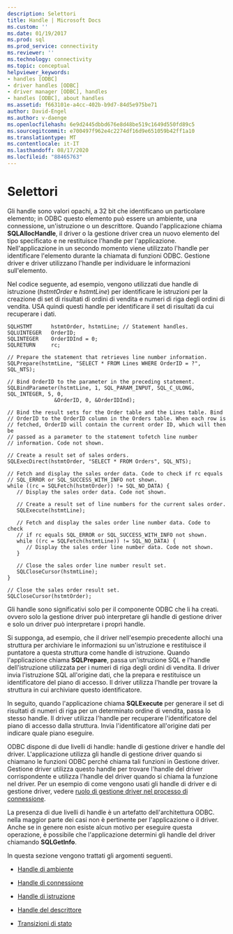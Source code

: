 ```yaml
---
description: Selettori
title: Handle | Microsoft Docs
ms.custom: ''
ms.date: 01/19/2017
ms.prod: sql
ms.prod_service: connectivity
ms.reviewer: ''
ms.technology: connectivity
ms.topic: conceptual
helpviewer_keywords:
- handles [ODBC]
- driver handles [ODBC]
- driver manager [ODBC], handles
- handles [ODBC], about handles
ms.assetid: f663101e-a4cc-402b-b9d7-84d5e975be71
author: David-Engel
ms.author: v-daenge
ms.openlocfilehash: 6e9d2445dbbd676e8d48be519c1649d550fd89c5
ms.sourcegitcommit: e700497f962e4c2274df16d9e651059b42ff1a10
ms.translationtype: MT
ms.contentlocale: it-IT
ms.lasthandoff: 08/17/2020
ms.locfileid: "88465763"
---
```

# <a name="handles"></a>Selettori
Gli handle sono valori opachi, a 32 bit che identificano un particolare elemento; in ODBC questo elemento può essere un ambiente, una connessione, un'istruzione o un descrittore. Quando l'applicazione chiama **SQLAllocHandle**, il driver o la gestione driver crea un nuovo elemento del tipo specificato e ne restituisce l'handle per l'applicazione. Nell'applicazione in un secondo momento viene utilizzato l'handle per identificare l'elemento durante la chiamata di funzioni ODBC. Gestione driver e driver utilizzano l'handle per individuare le informazioni sull'elemento.  
  
 Nel codice seguente, ad esempio, vengono utilizzati due handle di istruzione (*hstmtOrder* e *hstmtLine*) per identificare le istruzioni per la creazione di set di risultati di ordini di vendita e numeri di riga degli ordini di vendita. USA quindi questi handle per identificare il set di risultati da cui recuperare i dati.  
  
```  
SQLHSTMT      hstmtOrder, hstmtLine; // Statement handles.  
SQLUINTEGER   OrderID;  
SQLINTEGER    OrderIDInd = 0;  
SQLRETURN     rc;  
  
// Prepare the statement that retrieves line number information.  
SQLPrepare(hstmtLine, "SELECT * FROM Lines WHERE OrderID = ?", SQL_NTS);  
  
// Bind OrderID to the parameter in the preceding statement.  
SQLBindParameter(hstmtLine, 1, SQL_PARAM_INPUT, SQL_C_ULONG, SQL_INTEGER, 5, 0,  
               &OrderID, 0, &OrderIDInd);  
  
// Bind the result sets for the Order table and the Lines table. Bind  
// OrderID to the OrderID column in the Orders table. When each row is  
// fetched, OrderID will contain the current order ID, which will then be  
// passed as a parameter to the statement tofetch line number  
// information. Code not shown.  
  
// Create a result set of sales orders.  
SQLExecDirect(hstmtOrder, "SELECT * FROM Orders", SQL_NTS);  
  
// Fetch and display the sales order data. Code to check if rc equals  
// SQL_ERROR or SQL_SUCCESS_WITH_INFO not shown.  
while ((rc = SQLFetch(hstmtOrder)) != SQL_NO_DATA) {  
   // Display the sales order data. Code not shown.  
  
   // Create a result set of line numbers for the current sales order.  
   SQLExecute(hstmtLine);  
  
   // Fetch and display the sales order line number data. Code to check  
   // if rc equals SQL_ERROR or SQL_SUCCESS_WITH_INFO not shown.  
   while ((rc = SQLFetch(hstmtLine)) != SQL_NO_DATA) {  
      // Display the sales order line number data. Code not shown.  
   }  
  
   // Close the sales order line number result set.  
   SQLCloseCursor(hstmtLine);  
}  
  
// Close the sales order result set.  
SQLCloseCursor(hstmtOrder);  
```  
  
 Gli handle sono significativi solo per il componente ODBC che li ha creati. ovvero solo la gestione driver può interpretare gli handle di gestione driver e solo un driver può interpretare i propri handle.  
  
 Si supponga, ad esempio, che il driver nell'esempio precedente allochi una struttura per archiviare le informazioni su un'istruzione e restituisce il puntatore a questa struttura come handle di istruzione. Quando l'applicazione chiama **SQLPrepare**, passa un'istruzione SQL e l'handle dell'istruzione utilizzata per i numeri di riga degli ordini di vendita. Il driver invia l'istruzione SQL all'origine dati, che la prepara e restituisce un identificatore del piano di accesso. Il driver utilizza l'handle per trovare la struttura in cui archiviare questo identificatore.  
  
 In seguito, quando l'applicazione chiama **SQLExecute** per generare il set di risultati di numeri di riga per un determinato ordine di vendita, passa lo stesso handle. Il driver utilizza l'handle per recuperare l'identificatore del piano di accesso dalla struttura. Invia l'identificatore all'origine dati per indicare quale piano eseguire.  
  
 ODBC dispone di due livelli di handle: handle di gestione driver e handle del driver. L'applicazione utilizza gli handle di gestione driver quando si chiamano le funzioni ODBC perché chiama tali funzioni in Gestione driver. Gestione driver utilizza questo handle per trovare l'handle del driver corrispondente e utilizza l'handle del driver quando si chiama la funzione nel driver. Per un esempio di come vengono usati gli handle di driver e di gestione driver, vedere [ruolo di gestione driver nel processo di connessione](../../../odbc/reference/develop-app/driver-manager-s-role-in-the-connection-process.md).  
  
 La presenza di due livelli di handle è un artefatto dell'architettura ODBC. nella maggior parte dei casi non è pertinente per l'applicazione o il driver. Anche se in genere non esiste alcun motivo per eseguire questa operazione, è possibile che l'applicazione determini gli handle del driver chiamando **SQLGetInfo**.  
  
 In questa sezione vengono trattati gli argomenti seguenti.  
  
-   [Handle di ambiente](../../../odbc/reference/develop-app/environment-handles.md)  
  
-   [Handle di connessione](../../../odbc/reference/develop-app/connection-handles.md)  
  
-   [Handle di istruzione](../../../odbc/reference/develop-app/statement-handles.md)  
  
-   [Handle del descrittore](../../../odbc/reference/develop-app/descriptor-handles.md)  
  
-   [Transizioni di stato](../../../odbc/reference/develop-app/state-transitions.md)
